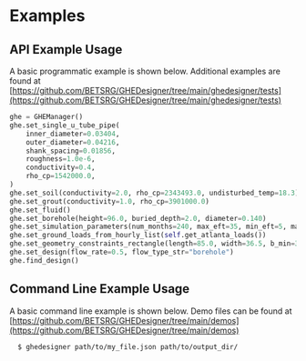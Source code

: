 # Examples

## API Example Usage

A basic programmatic example is shown below. Additional examples are found at [https://github.com/BETSRG/GHEDesigner/tree/main/ghedesigner/tests](https://github.com/BETSRG/GHEDesigner/tree/main/ghedesigner/tests)

```python
ghe = GHEManager()
ghe.set_single_u_tube_pipe(
    inner_diameter=0.03404,
    outer_diameter=0.04216,
    shank_spacing=0.01856,
    roughness=1.0e-6,
    conductivity=0.4,
    rho_cp=1542000.0,
)
ghe.set_soil(conductivity=2.0, rho_cp=2343493.0, undisturbed_temp=18.3)
ghe.set_grout(conductivity=1.0, rho_cp=3901000.0)
ghe.set_fluid()
ghe.set_borehole(height=96.0, buried_depth=2.0, diameter=0.140)
ghe.set_simulation_parameters(num_months=240, max_eft=35, min_eft=5, max_height=135, min_height=60)
ghe.set_ground_loads_from_hourly_list(self.get_atlanta_loads())
ghe.set_geometry_constraints_rectangle(length=85.0, width=36.5, b_min=3.0, b_max=10.0)
ghe.set_design(flow_rate=0.5, flow_type_str="borehole")
ghe.find_design()
```

## Command Line Example Usage

A basic command line example is shown below. Demo files can be found at [https://github.com/BETSRG/GHEDesigner/tree/main/demos](https://github.com/BETSRG/GHEDesigner/tree/main/demos)
```bash
  $ ghedesigner path/to/my_file.json path/to/output_dir/
```
